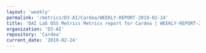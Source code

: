 ```yaml
---
layout: 'weekly'
permalink: '/metrics/D3-AI/Cardea/WEEKLY-REPORT-2019-02-24'
title: 'DAI Lab OSS Metrics Metrics report for Cardea | WEEKLY-REPORT-2019-02-24'
organization: 'D3-AI'
repository: 'Cardea'
current_date: '2019-02-24'
---
```

